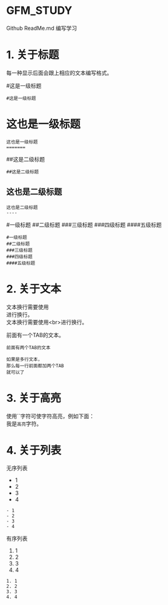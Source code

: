 # GFM_STUDY
Github ReadMe.md 编写学习

# 1. 关于标题
每一种显示后面会跟上相应的文本编写格式。

#这是一级标题
```
#这是一级标题
```

这也是一级标题
=======
```
这也是一级标题
=======
```

##这是二级标题
```
##这是二级标题
```

这也是二级标题
----
```
这也是二级标题
----
```

#一级标题
##二级标题
###三级标题
###四级标题
####五级标题
```
#一级标题
##二级标题
###三级标题
###四级标题
####五级标题
```

# 2. 关于文本
文本换行需要使用<br>进行换行。<br>
文本换行需要使用\<br>进行换行。<br>

  前面有一个TAB的文本。
  
    前面有两个TAB的文本

    如果是多行文本，
    那么每一行前面都加两个TAB
    就可以了

# 3. 关于高亮
使用\`\`字符可使字符高亮，例如下面：<br>
我是`高亮`字符。<br>

# 4. 关于列表
无序列表<br>
- 1
- 2
- 3
- 4
```
- 1
- 2
- 3
- 4
```

有序列表<br>
1. 1
2. 2
3. 3
4. 4
```
1. 1
2. 2
3. 3
4. 4
```
